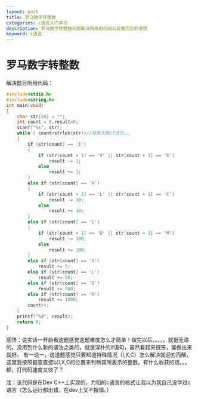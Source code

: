 ```yaml
---
layout: post
title: 罗马数字转整数
categories: c语言入门学习
description: 罗马数字转整数问题解决所用的代码以及做完后的感悟
keyword: c语言
---
```


# 罗马数字转整数

解决题目所用代码：

```c
#include<stdio.h>
#include<string.h>
int main(void)
{
	char str[50] = "";
	int count = 0,result=0;
	scanf("%s", str);
	while ( count<strlen(str))//就是无脑if语句。。。
	{
		if (str[count] == 'I')
		{
			if (str[count + 1] == 'V' || str[count + 1] == 'X')
				result -= 1;
			else
				result += 1;
		}
		else if (str[count] == 'X')
		{
			if (str[count + 1] == 'L' || str[count + 1] == 'C')
				result -= 10;
			else
				result += 10;
		}
		else if (str[count] == 'C')
		{
			if (str[count + 1] == 'D' || str[count = 1] == 'M')
				result -= 100;
			else
				result += 100;
		}
		else if (str[count] == 'V')
			result += 5;
		else if (str[count] == 'L')
			result += 50;
		else if (str[count] == 'D')
			result += 500;
		else if (str[count] == 'M')
			result += 1000;
		count++;
	}
	printf("%d", result);
	return 0;
}
```

感悟：说实话一开始看这题感觉这题难度怎么才简单！做完以后。。。。。就挺无语的。没用到什么新的语法之类的，就是淳朴的if语句，虽然看起来很笨，能做出来就好。 有一说一，这道题感觉只要知道特殊情况（I,X,C）怎么解决就迎刃而解，这里我按照题意直接以I,X,C的位置来判断其所表示的整数。有什么收获的话。。。额，打代码速度又快了？

注：该代码是在Dev C++上实现的，力扣的c语言的格式让我以为我自己没学过c语言（怎么运行都出错，在dev上又不报错。）

